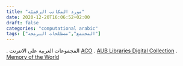 ```yaml
---
title: "مورد المكاتب الرقميّة"
date: 2020-12-20T16:06:52+02:00
draft: false
categories: "computational arabic"
tags: ["المجتمع","مصطلحات البرمجة"]
---
```

. المجموعات العربية على الانترنت [ACO][acolink]
. [AUB Libraries Digital Collection][AUBlink]
. [Memory of the World][MOWlink]

[acolink]:http://dlib.nyu.edu/aco/

[AUBlink]:https://libraries.aub.edu.lb/digital-collections/

[MOWlink]:https://library.memoryoftheworld.org/#/book/59d783ab-e3b8-49db-9418-ba17ea539813 

